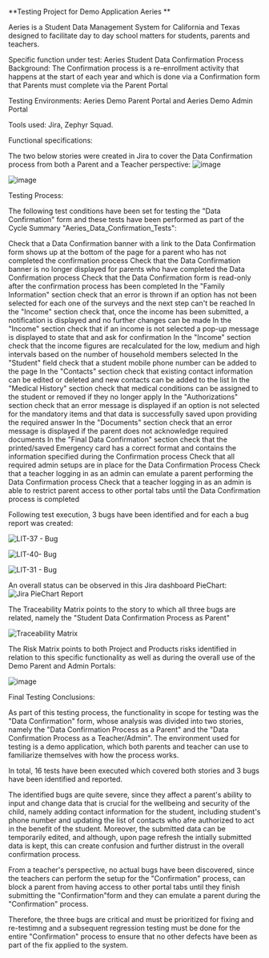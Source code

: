 **Testing Project for Demo Application Aeries **

Aeries is a Student Data Management System for California and Texas designed to facilitate day to day school matters for students, parents and teachers.

Specific function under test: Aeries Student Data Confirmation Process  
Background: The Confirmation process is a re-enrollment activity that happens at the start of each year and which is done via a Confirmation form that Parents must complete via the Parent Portal

Testing Environments: Aeries Demo Parent Portal and Aeries Demo Admin Portal

Tools used: Jira, Zephyr Squad.


Functional specifications:

The two below stories were created in Jira to cover the Data Confirmation process from both a Parent and a Teacher perspective:
![image](https://github.com/user-attachments/assets/79b778da-50b0-4fa3-b3e3-055e65419270)

![image](https://github.com/user-attachments/assets/70b15e12-c843-4ced-a23c-8350ebadbb32)

Testing Process:

The following test conditions have been set for testing the "Data Confirmation" form and these tests have been performed as part of the Cycle Summary "Aeries_Data_Confirmation_Tests":

Check that a Data Confirmation banner with a link to the Data Confirmation form shows up at the bottom of the page for a parent who has not completed the confirmation process
Check that the Data Confirmation banner is no longer displayed for parents who have completed the Data Confirmation process
Check that the Data Confirmation form is read-only after the confirmation process has been completed
In the "Family Information" section check that an error is thrown if an option has not been selected for each one of the surveys and the next step can't be reached
In the "Income" section check that, once the income has been submitted, a notification is displayed and no further changes can be made
In the "Income" section check that if an income is not selected a pop-up message is displayed to state that and ask for confirmation
In the "Income" section check that the income figures are recalculated for the low, medium and high intervals based on the number of household members selected
In the "Student" field check that a student mobile phone number can be added to the page
In the "Contacts" section check that existing contact information can be edited or deleted and new contacts can be added to the list
In the "Medical History" section check that medical conditions can be assigned to the student or removed if they no longer apply
In the "Authorizations" section check that an error message is displayed if an option is not selected for the mandatory items and that data is successfully saved upon providing the required answer
In the "Documents" section check that an error message is displayed if the parent does not acknowledge required documents
In the "Final Data Confirmation" section check that the printed/saved Emergency card has a correct format and contains the information specified during the Confirmation process
Check that all required admin setups are in place for the Data Confirmation Process
Check that a teacher logging in as an admin can emulate a parent performing the  Data Confirmation process
Check that a teacher logging in as an admin is able to restrict parent access to other portal tabs until the Data Confirmation process is completed

Following test execution, 3 bugs have been identified and for each a bug report was created:

![LIT-37 - Bug](https://github.com/user-attachments/assets/ae615988-cfda-4dc4-adc3-f7e04baaa219)

![LIT-40- Bug](https://github.com/user-attachments/assets/34c08475-4110-4f38-aa29-ef46ad7fc0a8)

![LIT-31 - Bug](https://github.com/user-attachments/assets/0cb1d1de-e63c-4e8d-b746-b67b7d966e7d)


An overall status can be observed in this Jira dashboard PieChart:
![Jira PieChart Report](https://github.com/user-attachments/assets/a8cbaf5d-a3cd-4d61-8d4d-4a7f6d92d50e)


The Traceability Matrix points to the story to which all three bugs are related, namely the "Student Data Confirmation Process as Parent"

![Traceability Matrix](https://github.com/user-attachments/assets/22437061-c7a2-46e9-86aa-59c7d705af1f)


The Risk Matrix points to both Project and Products risks identified in relation to this specific functionality as well as during the overall use of the Demo Parent and Admin Portals:

![image](https://github.com/user-attachments/assets/bfc8878c-dd1c-4ad7-9eb7-051b5cfe449c)

Final Testing Conclusions:

As part of this testing process, the functionality in scope for testing was the "Data Confirmation" form, whose analysis was divided into two stories, namely the "Data Confirmation Process as a Parent" and the "Data Confirmation Process as a Teacher/Admin".
The environment used for testing is a demo application, which both parents and teacher can use to familiarize themselves with how the process works.

In total, 16 tests have been executed which covered both stories and 3 bugs have been identified and reported.

The identified bugs are quite severe, since they affect a parent's ability to input and change data that is crucial for the wellbeing and security of the child, namely adding contact information for the student, including student's phone number and updating the list of contacts who afre authorized to act in the benefit of the student. Moreover, the submitted data can be temporarily edited, and although, upon page refresh the intially submitted data is kept, this can create confusion and further distrust in the overall confirmation process.

From a teacher's perspective, no actual bugs have been discovered, since the teachers can perform the setup for the "Confirmation" process, can block a parent from having access to other portal tabs until they finish submitting the "Confirmation"form and they can emulate a parent during the "Confirmation" process.

Therefore, the three bugs are critical and must be prioritized for fixing and re-testimng and a subsequent regression testing must be done for the entire "Confirmation" process to ensure that no other defects have been as part of the fix applied to the system.
